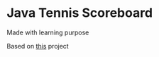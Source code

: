 # Java Tennis Scoreboard

Made with learning purpose

Based on [this](https://zhukovsd.github.io/java-backend-learning-course/projects/tennis-scoreboard/) project
